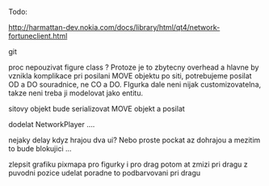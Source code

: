 Todo:

http://harmattan-dev.nokia.com/docs/library/html/qt4/network-fortuneclient.html

git

proc nepouzivat figure class ? Protoze je to zbytecny overhead a hlavne by vznikla komplikace pri posilani MOVE objektu po siti, potrebujeme posilat OD a DO souradnice, ne CO a DO. FIgurka dale neni nijak customizovatelna, takze neni treba ji modelovat jako entitu.

sitovy objekt bude serializovat MOVE objekt a posilat

dodelat NetworkPlayer ....

nejaky delay kdyz hrajou dva ui? Nebo proste pockat az dohrajou a mezitim to bude blokujici ...

zlepsit grafiku
pixmapa pro figurky i pro drag potom
at zmizi pri dragu z puvodni pozice
udelat poradne to podbarvovani pri dragu

